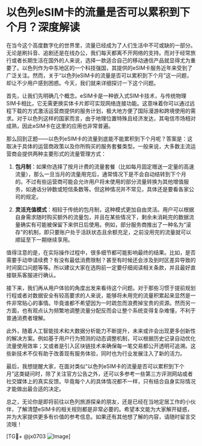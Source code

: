 # 以色列eSIM卡的流量是否可以累积到下个月？深度解读

在当今这个高度数字化的世界里，流量已经成为了人们生活中不可或缺的一部分。无论是刷抖音、追剧还是在线办公，我们每天都离不开网络的支持。而对于经常旅行或者长期生活在国外的人来说，选择一款适合自己的移动通信产品就显得尤为重要了。以色列作为中东地区的一个科技强国，其提供的eSIM卡服务近年来受到了广泛关注。然而，关于“以色列eSIM卡的流量是否可以累积到下个月”这一问题，却让不少用户感到困惑。今天，我们就来详细探讨一下这个问题。

首先，让我们先明确几个概念。eSIM卡是一种嵌入式SIM卡技术，与传统物理SIM卡相比，它无需更换实体卡片即可实现网络连接功能。这意味着你可以通过远程下载的方式激活运营商提供的服务计划，极大地方便了国际漫游和跨境使用的需求。对于以色列这样的国家而言，由于地理位置特殊且经济发达，其电信市场相对成熟，因此eSIM卡在这里的应用也非常普遍。

那么回到正题——以色列eSIM卡的流量到底能不能累积到下个月呢？答案是：这取决于具体的运营商政策以及你所购买的服务套餐类型。一般来说，大多数主流运营商会提供两种主要形式的流量管理方式：

1. **包月制**：如果你选择了按月计费的流量套餐（比如每月固定赠送一定量的高速流量），那么一旦当月的流量用完后，通常情况下是不会自动结转到下个月的。不过有些运营商可能会允许用户将未使用的部分流量转换为其他增值服务，如通话分钟数或短信条数等。但这种情况并不常见，具体还是要看各家公司的规定。

2. **灵活充值模式**：相较于传统的包月制，这种模式更加自由灵活。用户可以根据自身需求随时购买额外的流量包，并且在某些情况下，剩余未消耗完的数据流量确实有可能被保留下来供日后使用。例如，部分服务商推出了一种名为“滚存”的机制，即只要账户处于活跃状态且余额充足，之前没用完的流量就可以顺延至下一期继续享用。

值得注意的是，在实际操作过程中，很多细节都可能影响最终的结果。比如，是否需要手动申请续费？有没有最低消费限制？甚至有时候还会涉及到时区差异导致的时间窗口问题等等。所以建议大家在选购前一定要仔细阅读相关条款，并且最好直接联系客服进行确认。

接下来，我们再从用户体验的角度出发来看待这个问题。对于那些习惯于提前规划行程或者对数据安全有较高要求的人来说，能够将未用完的流量积累起来显然是一件非常贴心的事情。毕竟谁都不希望因为一时疏忽而浪费掉宝贵的资源。然而另一方面，也有观点认为频繁地调整流量分配反而会让整个系统变得复杂难懂，不利于普通消费者理解。

此外，随着人工智能技术和大数据分析能力不断提升，未来或许会出现更多创新性的解决方案。例如基于用户行为预测的动态调整机制，可以根据历史记录自动优化流量使用效率；又或者是引入区块链技术来确保每一笔交易都公开透明可追溯。这些新技术不仅有助于改善现有服务体验，同时也为行业发展注入了新的活力。

最后，我想提醒大家，在面对类似“以色列eSIM卡的流量是否可以累积到下个月”这类疑问时，除了关注官方公告之外，还可以多参考一些第三方评测网站或者社交媒体上的真实反馈。毕竟每个人的具体情况都不一样，只有结合自身实际情况才能做出最合适的决定。

总之，无论你是即将前往以色列旅游探亲的朋友，还是已经在当地定居工作的小伙伴，了解清楚eSIM卡的相关规则都是非常必要的。希望本文能为大家解开疑惑，并为大家提供更多有价值的参考信息。如果还有其他想了解的内容，请随时留言交流哦！

[TG💪+ @jx0703 ![Image](https://github.com/user-attachments/assets/dbca1d08-cadb-493c-b0ec-ad6f7a83f270)]